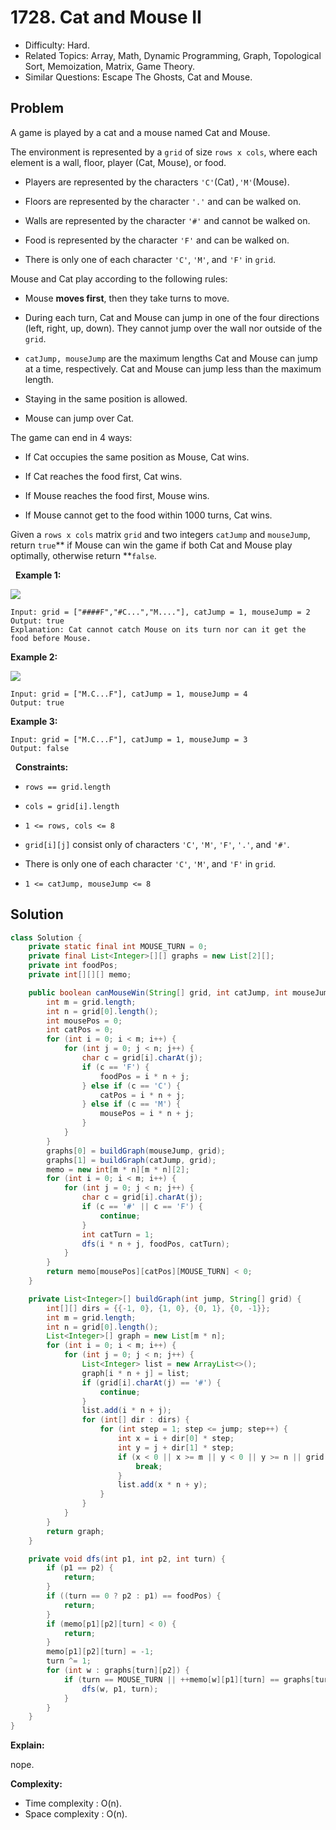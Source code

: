 # 1728. Cat and Mouse II

- Difficulty: Hard.
- Related Topics: Array, Math, Dynamic Programming, Graph, Topological Sort, Memoization, Matrix, Game Theory.
- Similar Questions: Escape The Ghosts, Cat and Mouse.

## Problem

A game is played by a cat and a mouse named Cat and Mouse.

The environment is represented by a ```grid``` of size ```rows x cols```, where each element is a wall, floor, player (Cat, Mouse), or food.


	
- Players are represented by the characters ```'C'```(Cat)```,'M'```(Mouse).
	
- Floors are represented by the character ```'.'``` and can be walked on.
	
- Walls are represented by the character ```'#'``` and cannot be walked on.
	
- Food is represented by the character ```'F'``` and can be walked on.
	
- There is only one of each character ```'C'```, ```'M'```, and ```'F'``` in ```grid```.


Mouse and Cat play according to the following rules:


	
- Mouse **moves first**, then they take turns to move.
	
- During each turn, Cat and Mouse can jump in one of the four directions (left, right, up, down). They cannot jump over the wall nor outside of the ```grid```.
	
- ```catJump, mouseJump``` are the maximum lengths Cat and Mouse can jump at a time, respectively. Cat and Mouse can jump less than the maximum length.
	
- Staying in the same position is allowed.
	
- Mouse can jump over Cat.


The game can end in 4 ways:


	
- If Cat occupies the same position as Mouse, Cat wins.
	
- If Cat reaches the food first, Cat wins.
	
- If Mouse reaches the food first, Mouse wins.
	
- If Mouse cannot get to the food within 1000 turns, Cat wins.


Given a ```rows x cols``` matrix ```grid``` and two integers ```catJump``` and ```mouseJump```, return ```true```** if Mouse can win the game if both Cat and Mouse play optimally, otherwise return **```false```.

 
**Example 1:**

![](https://assets.leetcode.com/uploads/2020/09/12/sample_111_1955.png)

```
Input: grid = ["####F","#C...","M...."], catJump = 1, mouseJump = 2
Output: true
Explanation: Cat cannot catch Mouse on its turn nor can it get the food before Mouse.
```

**Example 2:**

![](https://assets.leetcode.com/uploads/2020/09/12/sample_2_1955.png)

```
Input: grid = ["M.C...F"], catJump = 1, mouseJump = 4
Output: true
```

**Example 3:**

```
Input: grid = ["M.C...F"], catJump = 1, mouseJump = 3
Output: false
```

 
**Constraints:**


	
- ```rows == grid.length```
	
- ```cols = grid[i].length```
	
- ```1 <= rows, cols <= 8```
	
- ```grid[i][j]``` consist only of characters ```'C'```, ```'M'```, ```'F'```, ```'.'```, and ```'#'```.
	
- There is only one of each character ```'C'```, ```'M'```, and ```'F'``` in ```grid```.
	
- ```1 <= catJump, mouseJump <= 8```



## Solution

```java
class Solution {
    private static final int MOUSE_TURN = 0;
    private final List<Integer>[][] graphs = new List[2][];
    private int foodPos;
    private int[][][] memo;

    public boolean canMouseWin(String[] grid, int catJump, int mouseJump) {
        int m = grid.length;
        int n = grid[0].length();
        int mousePos = 0;
        int catPos = 0;
        for (int i = 0; i < m; i++) {
            for (int j = 0; j < n; j++) {
                char c = grid[i].charAt(j);
                if (c == 'F') {
                    foodPos = i * n + j;
                } else if (c == 'C') {
                    catPos = i * n + j;
                } else if (c == 'M') {
                    mousePos = i * n + j;
                }
            }
        }
        graphs[0] = buildGraph(mouseJump, grid);
        graphs[1] = buildGraph(catJump, grid);
        memo = new int[m * n][m * n][2];
        for (int i = 0; i < m; i++) {
            for (int j = 0; j < n; j++) {
                char c = grid[i].charAt(j);
                if (c == '#' || c == 'F') {
                    continue;
                }
                int catTurn = 1;
                dfs(i * n + j, foodPos, catTurn);
            }
        }
        return memo[mousePos][catPos][MOUSE_TURN] < 0;
    }

    private List<Integer>[] buildGraph(int jump, String[] grid) {
        int[][] dirs = {{-1, 0}, {1, 0}, {0, 1}, {0, -1}};
        int m = grid.length;
        int n = grid[0].length();
        List<Integer>[] graph = new List[m * n];
        for (int i = 0; i < m; i++) {
            for (int j = 0; j < n; j++) {
                List<Integer> list = new ArrayList<>();
                graph[i * n + j] = list;
                if (grid[i].charAt(j) == '#') {
                    continue;
                }
                list.add(i * n + j);
                for (int[] dir : dirs) {
                    for (int step = 1; step <= jump; step++) {
                        int x = i + dir[0] * step;
                        int y = j + dir[1] * step;
                        if (x < 0 || x >= m || y < 0 || y >= n || grid[x].charAt(y) == '#') {
                            break;
                        }
                        list.add(x * n + y);
                    }
                }
            }
        }
        return graph;
    }

    private void dfs(int p1, int p2, int turn) {
        if (p1 == p2) {
            return;
        }
        if ((turn == 0 ? p2 : p1) == foodPos) {
            return;
        }
        if (memo[p1][p2][turn] < 0) {
            return;
        }
        memo[p1][p2][turn] = -1;
        turn ^= 1;
        for (int w : graphs[turn][p2]) {
            if (turn == MOUSE_TURN || ++memo[w][p1][turn] == graphs[turn][w].size()) {
                dfs(w, p1, turn);
            }
        }
    }
}
```

**Explain:**

nope.

**Complexity:**

* Time complexity : O(n).
* Space complexity : O(n).
